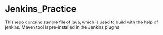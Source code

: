 # Jenkins_Practice 
This repo contains sample file of java, which is used to build with the help of jenkins.
Maven tool is pre-installed in the Jenkins plugins
